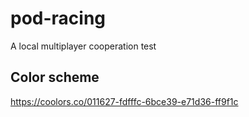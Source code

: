 # pod-racing
A local multiplayer cooperation test

## Color scheme
https://coolors.co/011627-fdfffc-6bce39-e71d36-ff9f1c
